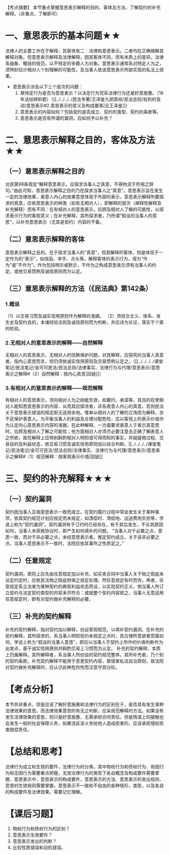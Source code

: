 【考点摘要】
本节重点掌握意思表示解释的目的、客体及方法，了解契约的补充解释。（非重点，了解即可）
# 一、意思表示的基本问题★★
法律人的主要工作在于解释，其客体有二：法律和意思表示。二者均在正确理解其解释对象。但意思表示解释及法律解释，因其客体不同，而有本质上的差异。法律系抽象、概括的规范，以不特定的多数人为对象。意思表示通常系对特定人为之，须特别估计相对人个别理解的可能性，及当事人依该意思表示所欲实现的私法上效果。

- 意思表示涉及以下三个层次的问题：
	1. 某特定行为是否为意思表示？以决定行为究系法律行为还是好意施惠。（18年法综辨析题）（[[../../../../民法专著/王泽鉴九阴真经/民法总则/权利的变动/意思表示#2.意思表示的意义及构成要素|见王泽鉴]]）
	2. 意思表示的内容如何？包括契约是否成立、契约的类型、契约的条款等。
	3. 意思表示是否有所谓的漏洞，应如何予以补充？
# 二、意思表示解释之目的，客体及方法★★
## （一）意思表示解释之目的
台民第98条规定“解释意思表示，应探求当事人之真意，不得拘泥于所用之辞句。”由此可知，意思表示解释之目的乃在探求当事人之“真意”。意思表示旨在发生一定的法律效果，表意人内心的效果意思体现于外部的表示，意思表示解释所要探求的真意，应依意思表示的种类（如有无相对人），即解释的层次（阐释性解释及补充解释）而有不同：在有相对人的意思表示，应顾及相对人了解的可能性，以探求表示行为的客观意义；在补充解释，其所探求者，乃所谓“假设的当事人的意思”，以补充意思表示（尤其是契约）内容的不备。
## （二）意思表示解释的客体
意思表示解释之且的，在于探求当事人的“真意”，但其解释的客体，则是体现于一定作为的“表示”，如信函、举手、点头等。解释客体的表示行为，得为“作为”或“不作为”。作为包括明示或默示，不作为之构成意思表示须有当事人的约定，或依交易惯例及诚信原则而为认定。
## （三）意思表示解释的方法（《民法典》第142条）
### 1.概说
（1）以交易习惯及诚实信用原则作为解释的准据。
（2）须综合文义、体系、发生史及契约且的，本诸经验法则及诚信原则而为判断，并应详为论证，落实于个案的检验。
### 2.无相对人的意思表示的解释——自然解释
无相对人的意思表示，无相对人的信赖保护问题，对其解释，应探究的当事人真意者，指内心意思而言，但仍须依诚实信用原则及交易惯例认定之。（[[../../../../课堂笔记/民法笔记/金可可民法/民法总则/法律事实、法律行为与代理/意思表示/意思表示之解释#（2）自然解释：按内心真意|回链]]）
### 3.有相对人的意思表示的解释——规范解释
有相对人的意思表示，须向相对人为之始能生效，如要约、承诺等，其目的在使相对人能知悉意思表示的内容，从而其应探求者，非系表意人内心的真意，否则民法关于意思表示错误的规定即无适用余地。惟单从相对人的了解的立场而为解释，亦不足保护表意人。为平衡当事人的利益及合理分配危险，应以客观上的表示价值作为认定内心意思表示内容的准据。在此种解释，一方面要求表意人于表示其意思时，应顾及相对人了解之可能性；他方面相对人亦须尽必要注意去正确了解表意人之所欲，故在解释上应特别斟酌相对人明知或可得而知的事实，并就磋商过程、交易目的及利益状态，依交易习惯及诚实信用原则加以综合判断。[[../../../../课堂笔记/民法笔记/金可可民法/民法总则/法律事实、法律行为与代理/意思表示/意思表示之解释#（1）规范解释：按客观表示价值|回链]]
# 三、契约的补充解释★★★
## （一）契约漏洞
契约因当事人互相意思表示一致而成立。在契约履行过程中常会发生关于某种事项，依其契约规范计划应规定而未规定，如清偿时、清偿地、运送费用负担等，学说上称为“契约漏洞”。契约漏洞有于订约时已经存在，有于其后发生，不论其原因如何，当事人未获致协议时，即产生如何填补的问题。
“当事人对于必要之点，意思一致，而对于非必要之点，未经意思表示者，推定契约成立，关于该非必要之点，当事人意思表示不一致时，法院应依其事件之性质定之。”
## （二）任意规定
契约漏洞，原则上应先由任意规定加以补充，如买卖合同中当事人关于物之瑕疵未设定约定时，应依民法物之瑕疵担保之规定处理。然任意规定有时而穷。再者，任意规定系立法者为某种契约的典型利益状态而设，以实现契约正义，倘当事人所订立契约与法定契约类型的内容未尽符合：或就整个契约内容观之，当事人无意适用任意规定时，即有对契约做补充解释的必要。
## （三）补充的契约解释
补充的契约解释，指对契约加以解释，创设客观规范，以填补契约漏洞。在补充的契约解释，其所探求的，系当事人明知契约未规定之点时，其合理所意欲者究属如何，学说上称为“假设的当事人意思”，即应以当事人于契约上所作的价值判断作为出发点，基于诚实信用原则并斟酌交易上习惯而为认定。
补充的契约解释，本质上仍属解释。其所解释者，系当事人所创设的契约规范整体，其所补充者，乃个别的契约条款。补充契约解释不能用于变更契约内容，致侵害私法自治原则，故法院对契约做补充解释时，应认识此种危险性而注意守其分际。
# 【考点分析】
本节并非重点，但是应该了解好意施惠和法律行为的区别在于，是否具有发生某种法律效果的意思。而法律效果意思的有无之判断，应采规范解释的方法。如果没有发生法律效果的意思，则只是好意施惠，无需承担合同责任。但是情谊上的接触也会发生一般的社会保障义务，如果违反该义务给他人造成损害的，应该承担侵权损害赔偿责任。
# 【总结和思考】
法律行为成立和生效的要件，法律行为的分类，其中物权行为和债权行为、有因行为和无因行为需要重点把握，无效法律行为的类型下各自概念及构成要件需要掌握，意思表示中，意思表示的构成要件，意思表示的方法、意思表示的发出规则、意思的生效规则需要掌握，意思表示不一致和不自由的各种情形，类型，以及各自的构成要件及法律效果。需要记忆理解。
# 【课后习题】
1. 物权行为和债权行为的区别？
2. 意思表示生效要件？
3. 意思表示发出的判断？
4. 比较性质错误和动机错误。